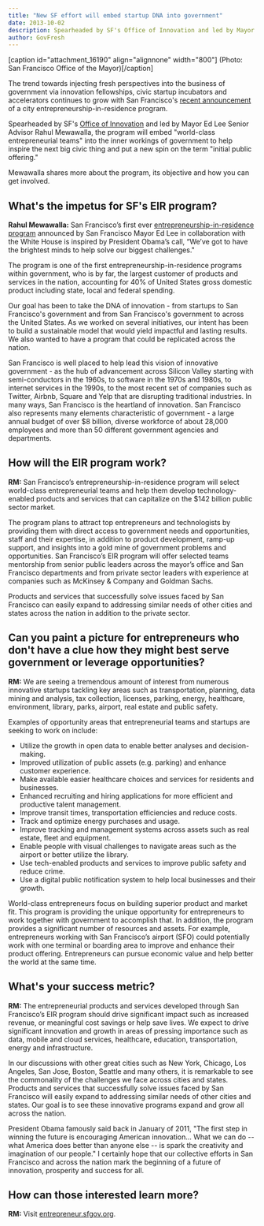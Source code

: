 ```yaml
---
title: "New SF effort will embed startup DNA into government"
date: 2013-10-02
description: Spearheaded by SF's Office of Innovation and led by Mayor Ed Lee Senior Advisor Rahul Mewawalla, the program will embed "world-class entrepreneurial teams" into the inner workings of government to help inspire the next big civic thing and a new spin on the initial public offering.
author: GovFresh
---
```


[caption id="attachment_16190" align="alignnone" width="800"] (Photo: San Francisco Office of the Mayor)[/caption]

The trend towards injecting fresh perspectives into the business of government via innovation fellowships, civic startup incubators and accelerators continues to grow with San Francisco's <a href="http://www.codeforamerica.org/2013/09/23/sf-entrepreneurship-in-residence-seeks-world-class-entrepreneurs/">recent announcement</a> of a city entrepreneurship-in-residence program.

Spearheaded by SF's <a href="http://innovatesf.com/">Office of Innovation</a> and led by Mayor Ed Lee Senior Advisor Rahul Mewawalla, the program will embed "world-class entrepreneurial teams" into the inner workings of government to help inspire the next big civic thing and put a new spin on the term "initial public offering."

Mewawalla shares more about the program, its objective and how you can get involved.

<h2>What's the impetus for SF's EIR program?</h2>

<strong>Rahul Mewawalla:</strong> San Francisco’s first ever <a href="http://entrepreneur.sfgov.org">entrepreneurship-in-residence program</a> announced by San Francisco Mayor Ed Lee in collaboration with the White House is inspired by President Obama’s call, “We’ve got to have the brightest minds to help solve our biggest challenges."
 
The program is one of the first entrepreneurship-in-residence programs within government, who is by far, the largest customer of products and services in the nation, accounting for 40% of United States gross domestic product including state, local and federal spending.
 
Our goal has been to take the DNA of innovation - from startups to San Francisco's government and from San Francisco's government to across the United States. As we worked on several initiatives, our intent has been to build a sustainable model that would yield impactful and lasting results. We also wanted to have a program that could be replicated across the nation.
 
San Francisco is well placed to help lead this vision of innovative government - as the hub of advancement across Silicon Valley starting with semi-conductors in the 1960s, to software in the 1970s and 1980s, to internet services in the 1990s, to the most recent set of companies such as Twitter, Airbnb, Square and Yelp that are disrupting traditional industries. In many ways, San Francisco is the heartland of innovation. San Francisco also represents many elements characteristic of government - a large annual budget of over $8 billion, diverse workforce of about 28,000 employees and more than 50 different government agencies and departments.
 
<h2>How will the EIR program work?</h2>

<strong>RM:</strong> San Francisco’s entrepreneurship-in-residence program will select world-class entrepreneurial teams and help them develop technology-enabled products and services that can capitalize on the $142 billion public sector market.
 
The program plans to attract top entrepreneurs and technologists by providing them with direct access to government needs and opportunities, staff and their expertise, in addition to product development, ramp-up support, and insights into a gold mine of government problems and opportunities. San Francisco’s EIR program will offer selected teams mentorship from senior public leaders across the mayor’s office and San Francisco departments and from private sector leaders with experience at companies such as McKinsey &amp; Company and Goldman Sachs.
 
Products and services that successfully solve issues faced by San Francisco can easily expand to addressing similar needs of other cities and states across the nation in addition to the private sector.
 
<h2>Can you paint a picture for entrepreneurs who don't have a clue how they might best serve government or leverage opportunities?</h2>
 
<strong>RM:</strong> We are seeing a tremendous amount of interest from numerous innovative startups tackling key areas such as transportation, planning, data mining and analysis, tax collection, licenses, parking, energy, healthcare, environment, library, parks, airport, real estate and public safety.

Examples of opportunity areas that entrepreneurial teams and startups are seeking to work on include:

<ul>
	<li>Utilize the growth in open data to enable better analyses and decision-making.</li>
	<li>Improved utilization of public assets (e.g. parking) and enhance customer experience.</li>
	<li>Make available easier healthcare choices and services for residents and businesses.</li>
	<li>Enhanced recruiting and hiring applications for more efficient and productive talent management.</li>
	<li>Improve transit times, transportation efficiencies and reduce costs.</li>
	<li>Track and optimize energy purchases and usage.</li>
	<li>Improve tracking and management systems across assets such as real estate, fleet and equipment.</li>
	<li>Enable people with visual challenges to navigate areas such as the airport or better utilize the library.</li>
	<li>Use tech-enabled products and services to improve public safety and reduce crime.</li>
	<li>Use a digital public notification system to help local businesses and their growth.</li>
</ul>

World-class entrepreneurs focus on building superior product and market fit. This program is providing the unique opportunity for entrepreneurs to work together with government to accomplish that. In addition, the program provides a significant number of resources and assets. For example, entrepreneurs working with San Francisco’s airport (SFO) could potentially work with one terminal or boarding area to improve and enhance their product offering. Entrepreneurs can pursue economic value and help better the world at the same time.
 
<h2>What's your success metric?</h2>
 
<strong>RM:</strong> The entrepreneurial products and services developed through San Francisco’s EIR program should drive significant impact such as increased revenue, or meaningful cost savings or help save lives. We expect to drive significant innovation and growth in areas of pressing importance such as data, mobile and cloud services, healthcare, education, transportation, energy and infrastructure.
 
In our discussions with other great cities such as New York, Chicago, Los Angeles, San Jose, Boston, Seattle and many others, it is remarkable to see the commonality of the challenges we face across cities and states. Products and services that successfully solve issues faced by San Francisco will easily expand to addressing similar needs of other cities and states. Our goal is to see these innovative programs expand and grow all across the nation.
 
President Obama famously said back in January of 2011, "The first step in winning the future is encouraging American innovation... What we can do -- what America does better than anyone else -- is spark the creativity and imagination of our people." I certainly hope that our collective efforts in San Francisco and across the nation mark the beginning of a future of innovation, prosperity and success for all.
 
<h2>How can those interested learn more?</h2>

<strong>RM:</strong> Visit <a href="http://entrepreneur.sfgov.org">entrepreneur.sfgov.org</a>.
